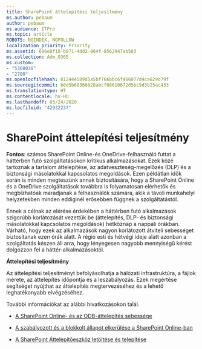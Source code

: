 ```yaml
---
title: SharePoint áttelepítési teljesítmény
ms.author: pebaum
author: pebaum
ms.audience: ITPro
ms.topic: article
ROBOTS: NOINDEX, NOFOLLOW
localization_priority: Priority
ms.assetid: 686e8f18-b871-4dd2-864f-8562947ab583
ms.collection: Adm_O365
ms.custom:
- "5300030"
- "2700"
ms.openlocfilehash: 812444589d5a5bf766bbc6f466077d4ca829d79f
ms.sourcegitcommit: b0d5b68366028abcf08610672d5bc9d3b25ac433
ms.translationtype: HT
ms.contentlocale: hu-HU
ms.lasthandoff: 03/24/2020
ms.locfileid: "42932237"
---
```

# <a name="sharepoint-migration-performance"></a>SharePoint áttelepítési teljesítmény

**Fontos**: számos SharePoint Online-és OneDrive-felhasználó futtat a háttérben futó szolgáltatásokon kritikus alkalmazásokat. Ezek közé tartoznak a tartalom áttelepítése, az adatveszteség-megelőzés (DLP) és a biztonsági másolatokkal kapcsolatos megoldások. Ezen példátlan idők során is minden megteszünk annak biztosítására, hogy a SharePoint Online és a OneDrive szolgáltatások továbbra is folyamatosan elérhetők és megbízhatóak maradjanak a felhasználók számára, akik a távoli munkahelyi helyzetekben minden eddiginél erősebben függnek a szolgáltatástól.

Ennek a célnak az elérése érdekében a háttérben futó alkalmazások szigorúbb korlátozását vezettük be (áttelepítés, DLP- és biztonsági másolatokkal kapcsolatos megoldások) hétköznap a nappali órákban. Várható, hogy ezek az alkalmazások nagyon korlátozott átviteli sebességet biztosítanak ezen órák alatt. A régió esti és hétvégi ideje alatt azonban a szolgáltatás készen áll arra, hogy lényegesen nagyobb mennyiségű kérést dolgozzon fel a háttér-alkalmazásoktól.

**Áttelepítési teljesítmény**

Az áttelepítési teljesítményt befolyásolhatja a hálózati infrastruktúra, a fájlok mérete, az áttelepítés időpontja és a leszabályozás. Ezek megértése segítséget nyújthat az áttelepítés megtervezéséhez és a lehető leghatékonyabb elvégzéséhez.

További információkat az alábbi hivatkozásokon talál.

- [A SharePoint Online- és az ODB-áttelepítés sebessége](https://docs.microsoft.com/sharepointmigration/sharepoint-online-and-onedrive-migration-speed)

- [A szabályozott és a blokkolt állapot elkerülése a SharePoint Online-ban](https://docs.microsoft.com/sharepoint/dev/general-development/how-to-avoid-getting-throttled-or-blocked-in-sharepoint-online)

- [A SharePoint Áttelepítőeszköz letöltése és telepítése](https://docs.microsoft.com/sharepointmigration/introducing-the-sharepoint-migration-tool)
